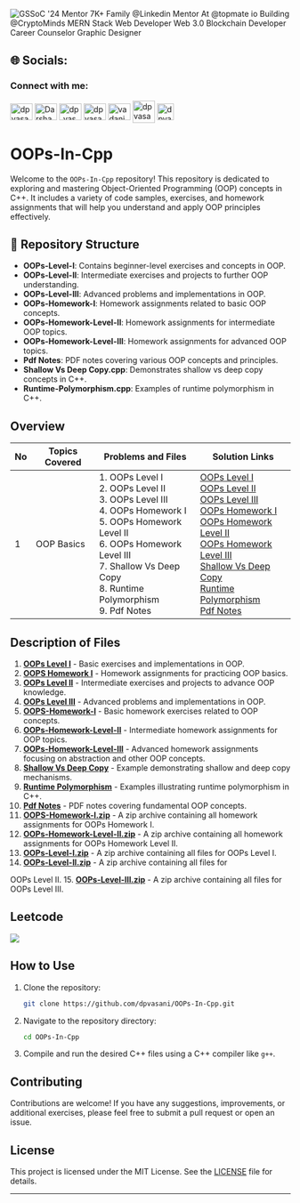 ![GSSoC '24 Mentor  7K+ Family @Linkedin  Mentor At @topmate io  Building @CryptoMinds  MERN Stack Web Developer  Web 3.0  Blockchain Developer  Career Counselor  Graphic Designer](https://github.com/user-attachments/assets/fbad9128-07fc-4118-b21f-7da0371384c1)

## 🌐 Socials:

<h3 align="left">Connect with me:</h3>
<p align="left">
  <a href="https://x.com/vasanidarshan56" target="blank"><img align="center" src="https://raw.githubusercontent.com/rahuldkjain/github-profile-readme-generator/master/src/images/icons/Social/twitter.svg" alt="dpvasani_56" height="30" width="40" /></a>
  <a href="https://www.linkedin.com/in/dpvasani56/" target="blank"><img align="center" src="https://raw.githubusercontent.com/rahuldkjain/github-profile-readme-generator/master/src/images/icons/Social/linked-in-alt.svg" alt="Darshan Vasani" height="30" width="40" /></a>
  <a href="https://www.instagram.com/dp_vasani56" target="blank"><img align="center" src="https://raw.githubusercontent.com/rahuldkjain/github-profile-readme-generator/master/src/images/icons/Social/instagram.svg" alt="dp_vasani56" height="30" width="40" /></a>
  <a href="https://leetcode.com/u/dpvasani_56/" target="blank"><img align="center" src="https://raw.githubusercontent.com/rahuldkjain/github-profile-readme-generator/master/src/images/icons/Social/leet-code.svg" alt="dpvasani_56" height="30" width="40" /></a>
  <a href="https://www.geeksforgeeks.org/user/vadanidp0qg/" target="blank"><img align="center" src="https://raw.githubusercontent.com/rahuldkjain/github-profile-readme-generator/master/src/images/icons/Social/geeks-for-geeks.svg" alt="vadanidp0qg" height="30" width="40" /></a>
  <a href="https://linktr.ee/dpvasani56" target="blank"><img align="center" src="https://github.com/dpvasani/dpvasani/assets/109815626/789d1777-6921-4b0f-8740-e85977a95dfc" alt="dpvasani56" height="40" width="40" /></a>
  <a href="https://topmate.io/dpvasani_56" target="blank"><img align="center" src="https://github.com/dpvasani/dpvasani/assets/109815626/32b286b1-8629-4a9f-b264-5616342de401" alt="dpvasani_56" height="30" width="30" /></a>
</p>

# OOPs-In-Cpp

Welcome to the `OOPs-In-Cpp` repository! This repository is dedicated to exploring and mastering Object-Oriented Programming (OOP) concepts in C++. It includes a variety of code samples, exercises, and homework assignments that will help you understand and apply OOP principles effectively.

## 📂 Repository Structure

- **OOPs-Level-I**: Contains beginner-level exercises and concepts in OOP.
- **OOPs-Level-II**: Intermediate exercises and projects to further OOP understanding.
- **OOPs-Level-III**: Advanced problems and implementations in OOP.
- **OOPs-Homework-I**: Homework assignments related to basic OOP concepts.
- **OOPs-Homework-Level-II**: Homework assignments for intermediate OOP topics.
- **OOPs-Homework-Level-III**: Homework assignments for advanced OOP topics.
- **Pdf Notes**: PDF notes covering various OOP concepts and principles.
- **Shallow Vs Deep Copy.cpp**: Demonstrates shallow vs deep copy concepts in C++.
- **Runtime-Polymorphism.cpp**: Examples of runtime polymorphism in C++.

## Overview

| No  | Topics Covered                  | Problems and Files                                                                                                        | Solution Links                                                                                                 |
|-----|---------------------------------|---------------------------------------------------------------------------------------------------------------------------|--------------------------------------------------------------------------------------------------------------|
| 1   | OOP Basics                       | 1. OOPs Level I<br>2. OOPs Level II<br>3. OOPs Level III<br>4. OOPs Homework I<br>5. OOPs Homework Level II<br>6. OOPs Homework Level III<br>7. Shallow Vs Deep Copy<br>8. Runtime Polymorphism<br>9. Pdf Notes | [OOPs Level I](https://github.com/dpvasani/OOPs-In-Cpp/blob/main/OOPs%20Level%20I.cpp)<br>[OOPs Level II](https://github.com/dpvasani/OOPs-In-Cpp/blob/main/OOPs%20Level%20II.cpp)<br>[OOPs Level III](https://github.com/dpvasani/OOPs-In-Cpp/blob/main/OOPs%20Level%20III.cpp)<br>[OOPs Homework I](https://github.com/dpvasani/OOPs-In-Cpp/blob/main/OOPS%20Homework%20I.cpp)<br>[OOPs Homework Level II](https://github.com/dpvasani/OOPs-In-Cpp/blob/main/OOPs%20Homework%20Level%20II.cpp)<br>[OOPs Homework Level III](https://github.com/dpvasani/OOPs-In-Cpp/blob/main/OOPs%20Homework%20Level%20III%20Abstraction%20Bird.cpp)<br>[Shallow Vs Deep Copy](https://github.com/dpvasani/OOPs-In-Cpp/blob/main/Shallow%20Vs%20Deep%20Copy.cpp)<br>[Runtime Polymorphism](https://github.com/dpvasani/OOPs-In-Cpp/blob/main/Runtime-Polymorphism.cpp)<br>[Pdf Notes](https://github.com/dpvasani/OOPs-In-Cpp/blob/main/Pdf%20Notes) |

## Description of Files

1. [**OOPs Level I**](https://github.com/dpvasani/OOPs-In-Cpp/blob/main/OOPs%20Level%20I.cpp) - Basic exercises and implementations in OOP.
2. [**OOPS Homework I**](https://github.com/dpvasani/OOPs-In-Cpp/blob/main/OOPS%20Homework%20I.cpp) - Homework assignments for practicing OOP basics.
3. [**OOPs Level II**](https://github.com/dpvasani/OOPs-In-Cpp/blob/main/OOPs%20Level%20II.cpp) - Intermediate exercises and projects to advance OOP knowledge.
4. [**OOPs Level III**](https://github.com/dpvasani/OOPs-In-Cpp/blob/main/OOPs%20Level%20III.cpp) - Advanced problems and implementations in OOP.
5. [**OOPS-Homework-I**](https://github.com/dpvasani/OOPs-In-Cpp/blob/main/OOPS%20Homework%20I.cpp) - Basic homework exercises related to OOP concepts.
6. [**OOPs-Homework-Level-II**](https://github.com/dpvasani/OOPs-In-Cpp/blob/main/OOPs%20Homework%20Level%20II.cpp) - Intermediate homework assignments for OOP topics.
7. [**OOPs-Homework-Level-III**](https://github.com/dpvasani/OOPs-In-Cpp/blob/main/OOPs%20Homework%20Level%20III%20Abstraction%20Bird.cpp) - Advanced homework assignments focusing on abstraction and other OOP concepts.
8. [**Shallow Vs Deep Copy**](https://github.com/dpvasani/OOPs-In-Cpp/blob/main/Shallow%20Vs%20Deep%20Copy.cpp) - Example demonstrating shallow and deep copy mechanisms.
9. [**Runtime Polymorphism**](https://github.com/dpvasani/OOPs-In-Cpp/blob/main/Runtime-Polymorphism.cpp) - Examples illustrating runtime polymorphism in C++.
10. [**Pdf Notes**](https://github.com/dpvasani/OOPs-In-Cpp/blob/main/Pdf%20Notes) - PDF notes covering fundamental OOP concepts.
11. [**OOPS-Homework-I.zip**](https://github.com/dpvasani/OOPs-In-Cpp/blob/main/OOPS-Homework-I.zip) - A zip archive containing all homework assignments for OOPs Homework I.
12. [**OOPs-Homework-Level-II.zip**](https://github.com/dpvasani/OOPs-In-Cpp/blob/main/OOPs-Homework-Level-II.zip) - A zip archive containing all homework assignments for OOPs Homework Level II.
13. [**OOPs-Level-I.zip**](https://github.com/dpvasani/OOPs-In-Cpp/blob/main/OOPs-Level-I.zip) - A zip archive containing all files for OOPs Level I.
14. [**OOPs-Level-II.zip**](https://github.com/dpvasani/OOPs-In-Cpp/blob/main/OOPs-Level-II.zip) - A zip archive containing all files for

 OOPs Level II.
15. [**OOPs-Level-III.zip**](https://github.com/dpvasani/OOPs-In-Cpp/blob/main/OOPs-Level-III.zip) - A zip archive containing all files for OOPs Level III.

## Leetcode
![](https://leetcard.jacoblin.cool/dpvasani_56?ext=activity)

## How to Use

1. Clone the repository:
   ```bash
   git clone https://github.com/dpvasani/OOPs-In-Cpp.git
   ```
2. Navigate to the repository directory:
   ```bash
   cd OOPs-In-Cpp
   ```
3. Compile and run the desired C++ files using a C++ compiler like `g++`.

## Contributing

Contributions are welcome! If you have any suggestions, improvements, or additional exercises, please feel free to submit a pull request or open an issue.

## License

This project is licensed under the MIT License. See the [LICENSE](LICENSE) file for details.

---
